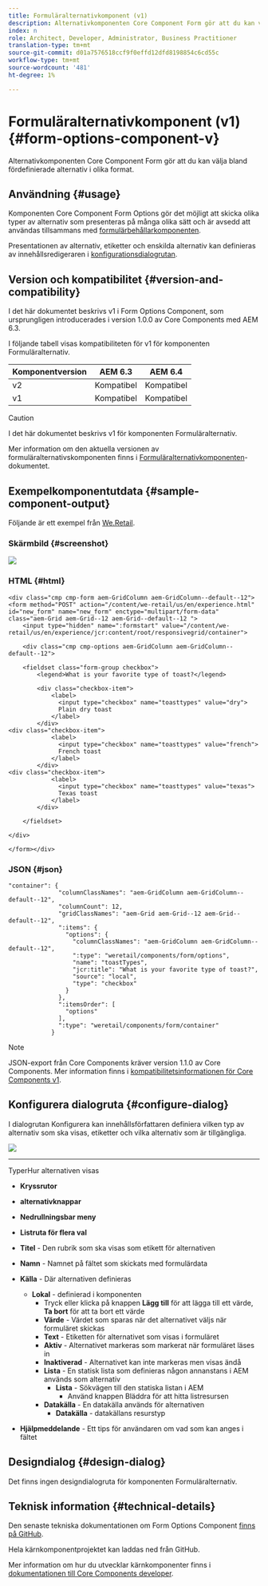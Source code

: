 ```yaml
---
title: Formuläralternativkomponent (v1)
description: Alternativkomponenten Core Component Form gör att du kan välja bland fördefinierade alternativ i olika format.
index: n
role: Architect, Developer, Administrator, Business Practitioner
translation-type: tm+mt
source-git-commit: d01a7576518ccf9f0effd12dfd8198854c6cd55c
workflow-type: tm+mt
source-wordcount: '481'
ht-degree: 1%

---
```



# Formuläralternativkomponent (v1) {#form-options-component-v}

Alternativkomponenten Core Component Form gör att du kan välja bland fördefinierade alternativ i olika format.

## Användning {#usage}

Komponenten Core Component Form Options gör det möjligt att skicka olika typer av alternativ som presenteras på många olika sätt och är avsedd att användas tillsammans med [formulärbehållarkomponenten](form-container-v1.md).

Presentationen av alternativ, etiketter och enskilda alternativ kan definieras av innehållsredigeraren i [konfigurationsdialogrutan](#configure-dialog).

## Version och kompatibilitet {#version-and-compatibility}

I det här dokumentet beskrivs v1 i Form Options Component, som ursprungligen introducerades i version 1.0.0 av Core Components med AEM 6.3.

I följande tabell visas kompatibiliteten för v1 för komponenten Formuläralternativ.

| Komponentversion | AEM 6.3 | AEM 6.4 |
|--- |--- |--- |
| v2 | Kompatibel | Kompatibel |
| v1 | Kompatibel | Kompatibel |

>[!CAUTION]
>
>I det här dokumentet beskrivs v1 för komponenten Formuläralternativ.
>
>Mer information om den aktuella versionen av formuläralternativskomponenten finns i [Formuläralternativkomponenten](/help/components/forms/form-options.md)-dokumentet.

## Exempelkomponentutdata {#sample-component-output}

Följande är ett exempel från [We.Retail](https://helpx.adobe.com/experience-manager/6-4/sites/developing/using/we-retail.html).

### Skärmbild {#screenshot}

![](/help/assets/chlimage_1-89.png)

### HTML {#html}

```
<div class="cmp cmp-form aem-GridColumn aem-GridColumn--default--12">
<form method="POST" action="/content/we-retail/us/en/experience.html" id="new_form" name="new_form" enctype="multipart/form-data" class="aem-Grid aem-Grid--12 aem-Grid--default--12 ">
    <input type="hidden" name=":formstart" value="/content/we-retail/us/en/experience/jcr:content/root/responsivegrid/container">
    
    <div class="cmp cmp-options aem-GridColumn aem-GridColumn--default--12">

    <fieldset class="form-group checkbox">
        <legend>What is your favorite type of toast?</legend>
        
        <div class="checkbox-item">
            <label>
              <input type="checkbox" name="toasttypes" value="dry">
              Plain dry toast
            </label>
        </div>
<div class="checkbox-item">
            <label>
              <input type="checkbox" name="toasttypes" value="french">
              French toast
            </label>
        </div>
<div class="checkbox-item">
            <label>
              <input type="checkbox" name="toasttypes" value="texas">
              Texas toast
            </label>
        </div>

    </fieldset>
    
</div>
    
</form></div>
```

### JSON {#json}

```
"container": {
              "columnClassNames": "aem-GridColumn aem-GridColumn--default--12",
              "columnCount": 12,
              "gridClassNames": "aem-Grid aem-Grid--12 aem-Grid--default--12",
              ":items": {
                "options": {
                  "columnClassNames": "aem-GridColumn aem-GridColumn--default--12",
                  ":type": "weretail/components/form/options",
                  "name": "toastTypes",
                  "jcr:title": "What is your favorite type of toast?",
                  "source": "local",
                  "type": "checkbox"
                }
              },
              ":itemsOrder": [
                "options"
              ],
              ":type": "weretail/components/form/container"
            }
```

>[!NOTE]
>
>JSON-export från Core Components kräver version 1.1.0 av Core Components. Mer information finns i [kompatibilitetsinformationen för Core Components v1](/help/versions.md).

## Konfigurera dialogruta {#configure-dialog}

I dialogrutan Konfigurera kan innehållsförfattaren definiera vilken typ av alternativ som ska visas, etiketter och vilka alternativ som är tillgängliga.

![](/help/assets/chlimage_1-90.png)

* ****
TyperHur alternativen visas

   * **Kryssrutor**
   * **alternativknappar**
   * **Nedrullningsbar meny**
   * **Listruta för flera val**

* **Titel**  - Den rubrik som ska visas som etikett för alternativen
* **Namn**  - Namnet på fältet som skickats med formulärdata
* **Källa**  - Där alternativen definieras

   * **Lokal**  - definierad i komponenten
      * Tryck eller klicka på knappen **Lägg till** för att lägga till ett värde, **Ta bort** för att ta bort ett värde
      * **Värde**  - Värdet som sparas när det alternativet väljs när formuläret skickas
      * **Text**  - Etiketten för alternativet som visas i formuläret
      * **Aktiv**  - Alternativet markeras som markerat när formuläret läses in
      * **Inaktiverad**  - Alternativet kan inte markeras men visas ändå
      * **Lista**  - En statisk lista som definieras någon annanstans i AEM används som alternativ
         * **Lista**  - Sökvägen till den statiska listan i AEM
            * Använd knappen Bläddra för att hitta listresursen
      * **Datakälla**  - En datakälla används för alternativen
         * **Datakälla**  - datakällans resurstyp
* **Hjälpmeddelande**  - Ett tips för användaren om vad som kan anges i fältet

## Designdialog {#design-dialog}

Det finns ingen designdialogruta för komponenten Formuläralternativ.

## Teknisk information {#technical-details}

Den senaste tekniska dokumentationen om Form Options Component [finns på GitHub](https://github.com/adobe/aem-core-wcm-components/tree/master/content/src/content/jcr_root/apps/core/wcm/components/form/options/v1/options).

Hela kärnkomponentprojektet kan laddas ned från GitHub.

Mer information om hur du utvecklar kärnkomponenter finns i [dokumentationen till Core Components developer](/help/developing/overview.md).
